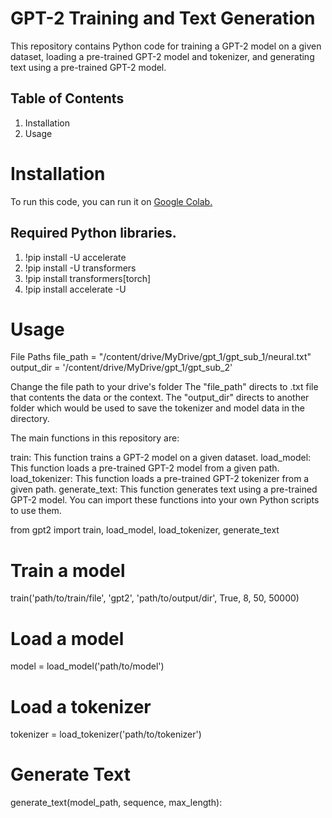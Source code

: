 # GPT-2 Training and Text Generation
This repository contains Python code for training a GPT-2 model on a given dataset, loading a pre-trained GPT-2 model and tokenizer, and generating text using a pre-trained GPT-2 model.

## Table of Contents
1. Installation
2. Usage

# Installation
To run this code, you can run it on [Google Colab.](https://colab.research.google.com/github/Disciplined-22/gpt_2train_1/blob/main/gpt2_1.ipynb) 

## Required Python libraries.
1. !pip install -U accelerate
2. !pip install -U transformers
3. !pip install transformers[torch]
4. !pip install accelerate -U

# Usage

File Paths
file_path = "/content/drive/MyDrive/gpt_1/gpt_sub_1/neural.txt"
output_dir = '/content/drive/MyDrive/gpt_1/gpt_sub_2'

Change the file path to your drive's folder
The "file_path" directs to .txt file that contents the data or the context.
The "output_dir" directs to another folder which would be used to save the tokenizer and model data in the directory.

The main functions in this repository are:

train: This function trains a GPT-2 model on a given dataset.
load_model: This function loads a pre-trained GPT-2 model from a given path.
load_tokenizer: This function loads a pre-trained GPT-2 tokenizer from a given path.
generate_text: This function generates text using a pre-trained GPT-2 model.
You can import these functions into your own Python scripts to use them. 

from gpt2 import train, load_model, load_tokenizer, generate_text

# Train a model
train('path/to/train/file', 'gpt2', 'path/to/output/dir', True, 8, 50, 50000)

# Load a model
model = load_model('path/to/model')

# Load a tokenizer
tokenizer = load_tokenizer('path/to/tokenizer')

# Generate Text
generate_text(model_path, sequence, max_length):
